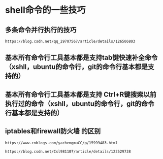 # shell命令的一些技巧

## 多条命令并行执行的技巧

`https://blog.csdn.net/qq_29707567/article/details/126506803`

## 基本所有命令行工具基本都是支持tab键快速补全命令（xshll，ubuntu的命令行，git的命令行基本都是支持的）

## 基本所有命令行工具基本都是支持 Ctrl+R键搜索以前执行过的命令（xshll，ubuntu的命令行，git的命令行基本都是支持的）

## iptables和firewall防火墙 的区别

`https://www.cnblogs.com/yachengmuCC/p/15999483.html`

`https://blog.csdn.net/Csl981107/article/details/122529738`